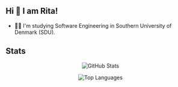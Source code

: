 ## Hi 👋 I am Rita! 

- 👩‍🎓 I'm studying Software Engineering in Southern University of Denmark (SDU).


## Stats
<div align="center">
  
![GitHub Stats](https://github-readme-stats.vercel.app/api?username=pastelnata&count_private=true&show_icons=true&theme=dark&hide=stars)
  
![Top Languages](https://github-readme-stats.vercel.app/api/top-langs/?username=pastelnata&count_private=true&langs_count=10&layout=compact&theme=dark&hide=Jupyter%20Notebook)
  
</div>
